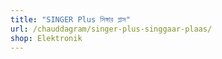 ```yaml
---
title: "SINGER Plus সিঙ্গার প্লাস"
url: /chauddagram/singer-plus-singgaar-plaas/
shop: Elektronik
---
```

